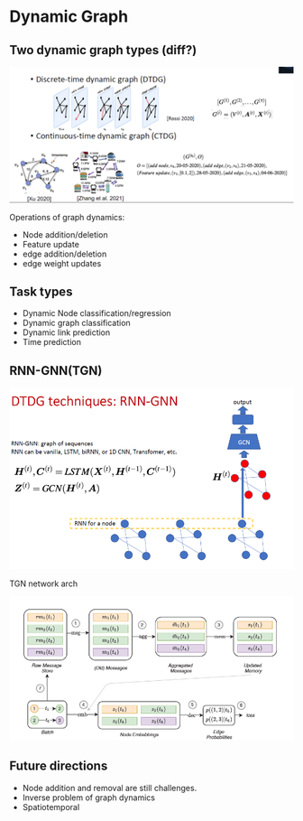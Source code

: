 # Dynamic Graph

## Two dynamic graph types (diff?)

![image-20220920115034597](assets/image-20220920115034597.png)



Operations of graph dynamics:
- Node addition/deletion
- Feature update
- edge addition/deletion
- edge weight updates

## Task types

-  Dynamic Node classification/regression
-  Dynamic graph classification
-  Dynamic link prediction
-  Time prediction



## RNN-GNN(TGN)

<img src="assets/image-20220921104506062.png" alt="image-20220921104506062" style="zoom:67%;" />

TGN network arch

![image-20220921104636655](assets/image-20220921104636655.png)

## Future directions

-  Node addition and removal are still challenges.
-  Inverse problem of graph dynamics
-  Spatiotemporal